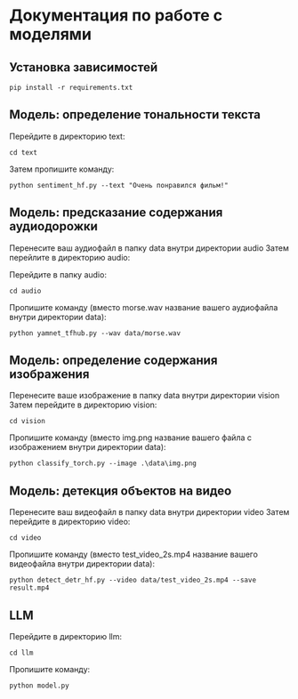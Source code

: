 # Документация по работе с моделями

## Установка зависимостей

```
pip install -r requirements.txt
```

## Модель: определение тональности текста

Перейдите в директорию text:

```
cd text
```

Затем пропишите команду:

```
python sentiment_hf.py --text "Очень понравился фильм!"
```

## Модель: предсказание содержания аудиодорожки

Перенесите ваш аудиофайл в папку data внутри директории audio
Затем перейлите в директорию audio:

Перейдите в папку audio:

```
cd audio
```

Пропишите команду (вместо morse.wav название вашего аудиофайла внутри директории data):

```
python yamnet_tfhub.py --wav data/morse.wav
```

## Модель: определение содержания изображения

Перенесите ваше изображение в папку data внутри директории vision
Затем перейдите в директорию vision:

```
cd vision
```

Пропишите команду (вместо img.png название вашего файла с изображением внутри директории data):

```
python classify_torch.py --image .\data\img.png
```

## Модель: детекция объектов на видео

Перенесите ваш видеофайл в папку data внутри директории video
Затем перейдите в директорию video:

```
cd video
```

Пропишите команду (вместо test_video_2s.mp4 название вашего видеофайла внутри директории data):

```
python detect_detr_hf.py --video data/test_video_2s.mp4 --save result.mp4
```

## LLM

Перейдите в директорию llm:

```
cd llm
```

Пропишите команду:

```
python model.py
```